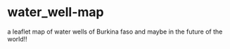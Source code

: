 # water_well-map
a leaflet map of water wells of Burkina faso and maybe in the future of the world!! 
